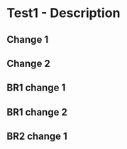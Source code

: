 # Test1 - Description

## Change 1

## Change 2

## BR1 change 1

## BR1 change 2

## BR2 change 1

